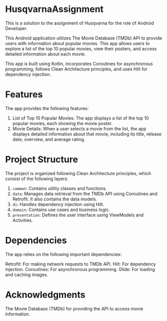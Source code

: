 # HusqvarnaAssignment
This is a solution to the assignment of Husqvarna for the role of Android Developer.

This Android application utilizes The Movie Database (TMDb) API to provide users with information about popular movies. This app allows users to explore a list of the top 10 popular movies, view their posters, and access detailed information about each movie.

This app is built using Kotlin, incorporates Coroutines for asynchronous programming, follows Clean Architecture principles, and uses Hilt for dependency injection.

# Features
The app provides the following features:

1. List of Top 10 Popular Movies: The app displays a list of the top 10 popular movies, each showing the movie poster.
2. Movie Details: When a user selects a movie from the list, the app displays detailed information about that movie, including its title, release date, overview, and average rating.

# Project Structure
The project is organized following Clean Architecture principles, which consist of the following layers:

1. `common`: Contains utility classes and functions.
2. `data`: Manages data retrieval from the TMDb API using Coroutines and Retrofit. It also contains the data models.
3. `di`: Handles dependency injection using Hilt.
4. `domain`: Contains use cases and business logic.
5. `presentation`: Defines the user interface using ViewModels and Activities.

# Dependencies
The app relies on the following important dependencies:

Retrofit: For making network requests to TMDb API.
Hilt: For dependency injection.
Coroutines: For asynchronous programming.
Glide: For loading and caching images.

# Acknowledgments
The Movie Database (TMDb) for providing the API to access movie information.
